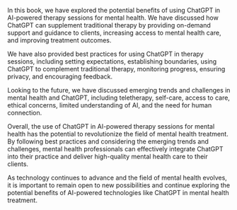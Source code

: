 
In this book, we have explored the potential benefits of using ChatGPT in AI-powered therapy sessions for mental health. We have discussed how ChatGPT can supplement traditional therapy by providing on-demand support and guidance to clients, increasing access to mental health care, and improving treatment outcomes.

We have also provided best practices for using ChatGPT in therapy sessions, including setting expectations, establishing boundaries, using ChatGPT to complement traditional therapy, monitoring progress, ensuring privacy, and encouraging feedback.

Looking to the future, we have discussed emerging trends and challenges in mental health and ChatGPT, including teletherapy, self-care, access to care, ethical concerns, limited understanding of AI, and the need for human connection.

Overall, the use of ChatGPT in AI-powered therapy sessions for mental health has the potential to revolutionize the field of mental health treatment. By following best practices and considering the emerging trends and challenges, mental health professionals can effectively integrate ChatGPT into their practice and deliver high-quality mental health care to their clients.

As technology continues to advance and the field of mental health evolves, it is important to remain open to new possibilities and continue exploring the potential benefits of AI-powered technologies like ChatGPT in mental health treatment.
